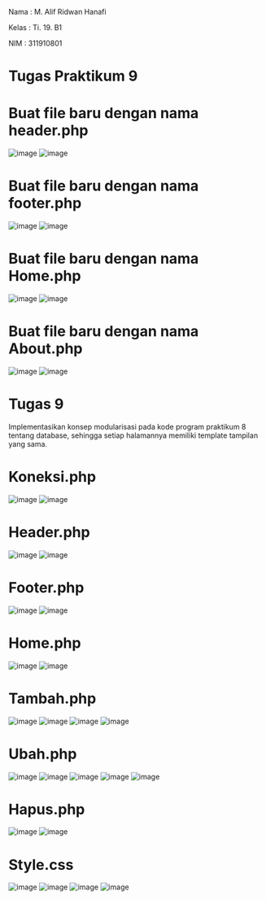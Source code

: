 Nama    : M. Alif Ridwan Hanafi

Kelas   : Ti. 19. B1

NIM     : 311910801

# Tugas Praktikum 9

# Buat file baru dengan nama header.php

![image](https://user-images.githubusercontent.com/81422149/121027482-310d9c80-c7d1-11eb-80ac-7799d275d255.png)
![image](https://user-images.githubusercontent.com/81422149/121027500-35d25080-c7d1-11eb-8568-dd269f2072b5.png)

# Buat file baru dengan nama footer.php

![image](https://user-images.githubusercontent.com/81422149/121027816-7762fb80-c7d1-11eb-94f8-da5a1bac70dd.png)
![image](https://user-images.githubusercontent.com/81422149/121027841-7cc04600-c7d1-11eb-886b-fbb3aea5bb0f.png)

# Buat file baru dengan nama Home.php

![image](https://user-images.githubusercontent.com/81422149/121028094-b6914c80-c7d1-11eb-9d53-2955ed5b2ca9.png)
![image](https://user-images.githubusercontent.com/81422149/121028106-ba24d380-c7d1-11eb-8412-6797f552558a.png)

# Buat file baru dengan nama About.php

![image](https://user-images.githubusercontent.com/81422149/121028293-e7718180-c7d1-11eb-8260-ad649a5db09a.png)
![image](https://user-images.githubusercontent.com/81422149/121028387-fb1ce800-c7d1-11eb-97e7-494f3d431428.png)

# Tugas 9

Implementasikan konsep modularisasi pada kode program praktikum 8 tentang database, sehingga setiap halamannya memiliki template tampilan yang sama.

# Koneksi.php

![image](https://user-images.githubusercontent.com/81422149/121029259-a6c63800-c7d2-11eb-878b-0c00704d6cbf.png)
![image](https://user-images.githubusercontent.com/81422149/121028934-6666ba00-c7d2-11eb-9876-393c7c6670ff.png)

# Header.php

![image](https://user-images.githubusercontent.com/81422149/121029201-9d3cd000-c7d2-11eb-9a2a-fd5058752460.png)
![image](https://user-images.githubusercontent.com/81422149/121029314-b0e83680-c7d2-11eb-9145-aed1944b1ae1.png)

# Footer.php

![image](https://user-images.githubusercontent.com/81422149/121029752-13d9cd80-c7d3-11eb-89a8-f25b7b33e880.png)
![image](https://user-images.githubusercontent.com/81422149/121029795-19cfae80-c7d3-11eb-9377-a20c53e5a33e.png)

# Home.php

![image](https://user-images.githubusercontent.com/81422149/121030283-8b0f6180-c7d3-11eb-9267-343378da4f8d.png)
![image](https://user-images.githubusercontent.com/81422149/121031460-8dbe8680-c7d4-11eb-9a42-a2dc7cfe27b2.png)

# Tambah.php

![image](https://user-images.githubusercontent.com/81422149/121030492-b8f4a600-c7d3-11eb-974e-d211c0f07c80.png)
![image](https://user-images.githubusercontent.com/81422149/121030513-be51f080-c7d3-11eb-9ea5-c20b1e0b637a.png)
![image](https://user-images.githubusercontent.com/81422149/121030533-c316a480-c7d3-11eb-9bbe-1ae2aab29b4c.png)
![image](https://user-images.githubusercontent.com/81422149/121031553-a4fd7400-c7d4-11eb-901b-5a7f7d6efcca.png)

# Ubah.php

![image](https://user-images.githubusercontent.com/81422149/121030729-f22d1600-c7d3-11eb-8c5e-532fd3a860e9.png)
![image](https://user-images.githubusercontent.com/81422149/121030773-fce7ab00-c7d3-11eb-9acf-3acdab324cfc.png)
![image](https://user-images.githubusercontent.com/81422149/121030818-05d87c80-c7d4-11eb-8f6a-73df7af69aa2.png)
![image](https://user-images.githubusercontent.com/81422149/121030842-0b35c700-c7d4-11eb-8172-082ed7e659de.png)
![image](https://user-images.githubusercontent.com/81422149/121031625-b6df1700-c7d4-11eb-8224-a8dfb30d44a2.png)

# Hapus.php

![image](https://user-images.githubusercontent.com/81422149/121031015-30c2d080-c7d4-11eb-91a4-298adfb7fa78.png)
![image](https://user-images.githubusercontent.com/81422149/121031683-c5c5c980-c7d4-11eb-8c99-356bd5c97fb5.png)

# Style.css

![image](https://user-images.githubusercontent.com/81422149/121031202-58199d80-c7d4-11eb-970e-275a3fa6a501.png)
![image](https://user-images.githubusercontent.com/81422149/121031231-5ea81500-c7d4-11eb-8534-5c16ae4db8d7.png)
![image](https://user-images.githubusercontent.com/81422149/121031264-649df600-c7d4-11eb-86c6-f79dd0fc4678.png)
![image](https://user-images.githubusercontent.com/81422149/121031289-68ca1380-c7d4-11eb-9ddc-5ea7b6b41f26.png)
